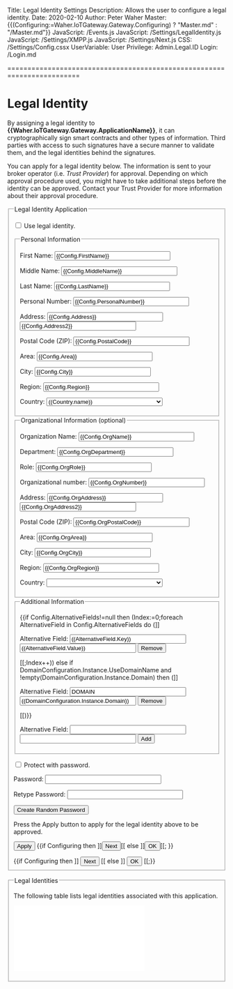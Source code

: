 ﻿Title: Legal Identity Settings
Description: Allows the user to configure a legal identity.
Date: 2020-02-10
Author: Peter Waher
Master: {{(Configuring:=Waher.IoTGateway.Gateway.Configuring) ? "Master.md" : "/Master.md"}}
JavaScript: /Events.js
JavaScript: /Settings/LegalIdentity.js
JavaScript: /Settings/XMPP.js
JavaScript: /Settings/Next.js
CSS: /Settings/Config.cssx
UserVariable: User
Privilege: Admin.Legal.ID
Login: /Login.md

========================================================================

Legal Identity
===================

By assigning a legal identity to **{{Waher.IoTGateway.Gateway.ApplicationName}}**, it can cryptographically sign smart contracts and other
types of information. Third parties with access to such signatures have a secure manner to validate them, and the legal identities behind the 
signatures.

You can apply for a legal identity below. The information is sent to your broker operator (i.e. *Trust Provider*) for approval. Depending
on which approval procedure used, you might have to take additional steps before the identity can be approved. Contact your Trust Provider for
more information about their approval procedure.

<form>
<fieldset>
<legend>Legal Identity Application</legend>

<p>
<input type="checkbox" name="UseLegalIdentity" id="UseLegalIdentity" {{ConfigClass:=Waher.IoTGateway.Setup.LegalIdentityConfiguration;Config:=ConfigClass.Instance;Config.UseLegalIdentity ? "checked" : ""}} onclick="ToggleLegalIdentityProperties()"/>
<label for="UseLegalIdentity" title="If a legal identity should be assigned to the system.">Use legal identity.</label>
</p>

<div id="LegalIdentityProperties" style="display:{{Config.UseLegalIdentity ? "block" : "none"}}">

<fieldset>
<legend>Personal Information</legend>

<p>
<label for="FirstName">First Name:</label>  
<input id="FirstName" name="FirstName" type="text" style="width:20em" title="First name of person." value="{{Config.FirstName}}" {{Config.Step=0 ? "autofocus" : ""}}/>
</p>

<p>
<label for="MiddleName">Middle Name:</label>  
<input id="MiddleName" name="MiddleName" type="text" style="width:20em" title="Middle name of person." value="{{Config.MiddleName}}"/>
</p>

<p>
<label for="LastName">Last Name:</label>  
<input id="LastName" name="LastName" type="text" style="width:20em" title="Last name of person." value="{{Config.LastName}}"/>
</p>

<p>
<label for="PNr">Personal Number:</label>  
<input id="PNr" name="PNr" type="text" style="width:20em" title="Number of person or organization." value="{{Config.PersonalNumber}}"/>
</p>

<p>
<label for="Address">Address:</label>  
<input id="Address" name="Address" type="text" style="width:20em" title="Address." value="{{Config.Address}}"/>  
<input id="Address2" name="Address2" type="text" style="width:20em" title="Address." value="{{Config.Address2}}"/>
</p>

<p>
<label for="PostalCode">Postal Code (ZIP):</label>  
<input id="PostalCode" name="PostalCode" type="text" style="width:20em" title="Postal code, or zip code." value="{{Config.PostalCode}}"/>
</p>

<p>
<label for="Area">Area:</label>  
<input id="Area" name="Area" type="text" style="width:20em" title="Name of area." value="{{Config.Area}}"/>
</p>

<p>
<label for="City">City:</label>  
<input id="City" name="City" type="text" style="width:20em" title="Name of city." value="{{Config.City}}"/>
</p>

<p>
<label for="Region">Region:</label>  
<input id="Region" name="Region" type="text" style="width:20em" title="Name of region." value="{{Config.Region}}"/>
</p>

<p>
<label for="Country">Country:</label>  
<select id="Country" name="Country" style="width:20em" title="Name of country.">
{{
	Countries:=[
	   {"code":"AF", "name":"AFGHANISTAN"},
	   {"code":"AX", "name":"ÅLAND ISLANDS"},
	   {"code":"AL", "name":"ALBANIA"},
	   {"code":"DZ", "name":"ALGERIA"},
	   {"code":"AS", "name":"AMERICAN SAMOA"},
	   {"code":"AD", "name":"ANDORRA"},
	   {"code":"AO", "name":"ANGOLA"},
	   {"code":"AI", "name":"ANGUILLA"},
	   {"code":"AQ", "name":"ANTARCTICA"},
	   {"code":"AG", "name":"ANTIGUA AND BARBUDA"},
	   {"code":"AR", "name":"ARGENTINA"},
	   {"code":"AM", "name":"ARMENIA"},
	   {"code":"AW", "name":"ARUBA"},
	   {"code":"AU", "name":"AUSTRALIA"},
	   {"code":"AT", "name":"AUSTRIA"},
	   {"code":"AZ", "name":"AZERBAIJAN"},
	   {"code":"BS", "name":"BAHAMAS"},
	   {"code":"BH", "name":"BAHRAIN"},
	   {"code":"BD", "name":"BANGLADESH"},
	   {"code":"BB", "name":"BARBADOS"},
	   {"code":"BY", "name":"BELARUS"},
	   {"code":"BE", "name":"BELGIUM"},
	   {"code":"BZ", "name":"BELIZE"},
	   {"code":"BJ", "name":"BENIN"},
	   {"code":"BM", "name":"BERMUDA"},
	   {"code":"BT", "name":"BHUTAN"},
	   {"code":"BO", "name":"BOLIVIA"},
	   {"code":"BA", "name":"BOSNIA AND HERZEGOVINA"},
	   {"code":"BW", "name":"BOTSWANA"},
	   {"code":"BV", "name":"BOUVET ISLAND"},
	   {"code":"BR", "name":"BRAZIL"},
	   {"code":"IO", "name":"BRITISH INDIAN OCEAN TERRITORY"},
	   {"code":"BN", "name":"BRUNEI DARUSSALAM"},
	   {"code":"BG", "name":"BULGARIA"},
	   {"code":"BF", "name":"BURKINA FASO"},
	   {"code":"BI", "name":"BURUNDI"},
	   {"code":"KH", "name":"CAMBODIA"},
	   {"code":"CM", "name":"CAMEROON"},
	   {"code":"CA", "name":"CANADA"},
	   {"code":"CV", "name":"CAPE VERDE"},
	   {"code":"KY", "name":"CAYMAN ISLANDS"},
	   {"code":"CF", "name":"CENTRAL AFRICAN REPUBLIC"},
	   {"code":"TD", "name":"CHAD"},
	   {"code":"CL", "name":"CHILE"},
	   {"code":"CN", "name":"CHINA"},
	   {"code":"CX", "name":"CHRISTMAS ISLAND"},
	   {"code":"CC", "name":"COCOS (KEELING) ISLANDS"},
	   {"code":"CO", "name":"COLOMBIA"},
	   {"code":"KM", "name":"COMOROS"},
	   {"code":"CG", "name":"CONGO"},
	   {"code":"CD", "name":"CONGO, THE DEMOCRATIC REPUBLIC OF THE"},
	   {"code":"CK", "name":"COOK ISLANDS"},
	   {"code":"CR", "name":"COSTA RICA"},
	   {"code":"CI", "name":"COTE D'IVOIRE"},
	   {"code":"HR", "name":"CROATIA"},
	   {"code":"CU", "name":"CUBA"},
	   {"code":"CY", "name":"CYPRUS"},
	   {"code":"CZ", "name":"CZECH REPUBLIC"},
	   {"code":"DK", "name":"DENMARK"},
	   {"code":"DJ", "name":"DJIBOUTI"},
	   {"code":"DM", "name":"DOMINICA"},
	   {"code":"DO", "name":"DOMINICAN REPUBLIC"},
	   {"code":"EC", "name":"ECUADOR"},
	   {"code":"EG", "name":"EGYPT"},
	   {"code":"SV", "name":"EL SALVADOR"},
	   {"code":"GQ", "name":"EQUATORIAL GUINEA"},
	   {"code":"ER", "name":"ERITREA"},
	   {"code":"EE", "name":"ESTONIA"},
	   {"code":"ET", "name":"ETHIOPIA"},
	   {"code":"FK", "name":"FALKLAND ISLANDS (MALVINAS)"},
	   {"code":"FO", "name":"FAROE ISLANDS"},
	   {"code":"FJ", "name":"FIJI"},
	   {"code":"FI", "name":"FINLAND"},
	   {"code":"FR", "name":"FRANCE"},
	   {"code":"GF", "name":"FRENCH GUIANA"},
	   {"code":"PF", "name":"FRENCH POLYNESIA"},
	   {"code":"TF", "name":"FRENCH SOUTHERN TERRITORIES"},
	   {"code":"GA", "name":"GABON"},
	   {"code":"GM", "name":"GAMBIA"},
	   {"code":"GE", "name":"GEORGIA"},
	   {"code":"DE", "name":"GERMANY"},
	   {"code":"GH", "name":"GHANA"},
	   {"code":"GI", "name":"GIBRALTAR"},
	   {"code":"GR", "name":"GREECE"},
	   {"code":"GL", "name":"GREENLAND"},
	   {"code":"GD", "name":"GRENADA"},
	   {"code":"GP", "name":"GUADELOUPE"},
	   {"code":"GU", "name":"GUAM"},
	   {"code":"GT", "name":"GUATEMALA"},
	   {"code":"GG", "name":"GUERNSEY"},
	   {"code":"GN", "name":"GUINEA"},
	   {"code":"GW", "name":"GUINEA-BISSAU"},
	   {"code":"GY", "name":"GUYANA"},
	   {"code":"HT", "name":"HAITI"},
	   {"code":"HM", "name":"HEARD ISLAND AND MCDONALD ISLANDS"},
	   {"code":"VA", "name":"HOLY SEE (VATICAN CITY STATE)"},
	   {"code":"HN", "name":"HONDURAS"},
	   {"code":"HK", "name":"HONG KONG"},
	   {"code":"HU", "name":"HUNGARY"},
	   {"code":"IS", "name":"ICELAND"},
	   {"code":"IN", "name":"INDIA"},
	   {"code":"ID", "name":"INDONESIA"},
	   {"code":"IR", "name":"IRAN, ISLAMIC REPUBLIC OF"},
	   {"code":"IQ", "name":"IRAQ"},
	   {"code":"IE", "name":"IRELAND"},
	   {"code":"IM", "name":"ISLE OF MAN"},
	   {"code":"IL", "name":"ISRAEL"},
	   {"code":"IT", "name":"ITALY"},
	   {"code":"JM", "name":"JAMAICA"},
	   {"code":"JP", "name":"JAPAN"},
	   {"code":"JE", "name":"JERSEY"},
	   {"code":"JO", "name":"JORDAN"},
	   {"code":"KZ", "name":"KAZAKHSTAN"},
	   {"code":"KE", "name":"KENYA"},
	   {"code":"KI", "name":"KIRIBATI"},
	   {"code":"KP", "name":"KOREA, DEMOCRATIC PEOPLE'S REPUBLIC OF"},
	   {"code":"KR", "name":"KOREA, REPUBLIC OF"},
	   {"code":"KW", "name":"KUWAIT"},
	   {"code":"KG", "name":"KYRGYZSTAN"},
	   {"code":"LA", "name":"LAO PEOPLE'S DEMOCRATIC REPUBLIC"},
	   {"code":"LV", "name":"LATVIA"},
	   {"code":"LB", "name":"LEBANON"},
	   {"code":"LS", "name":"LESOTHO"},
	   {"code":"LR", "name":"LIBERIA"},
	   {"code":"LY", "name":"LIBYAN ARAB JAMAHIRIYA"},
	   {"code":"LI", "name":"LIECHTENSTEIN"},
	   {"code":"LT", "name":"LITHUANIA"},
	   {"code":"LU", "name":"LUXEMBOURG"},
	   {"code":"MO", "name":"MACAO"},
	   {"code":"MK", "name":"MACEDONIA, THE FORMER YUGOSLAV REPUBLIC OF"},
	   {"code":"MG", "name":"MADAGASCAR"},
	   {"code":"MW", "name":"MALAWI"},
	   {"code":"MY", "name":"MALAYSIA"},
	   {"code":"MV", "name":"MALDIVES"},
	   {"code":"ML", "name":"MALI"},
	   {"code":"MT", "name":"MALTA"},
	   {"code":"MH", "name":"MARSHALL ISLANDS"},
	   {"code":"MQ", "name":"MARTINIQUE"},
	   {"code":"MR", "name":"MAURITANIA"},
	   {"code":"MU", "name":"MAURITIUS"},
	   {"code":"YT", "name":"MAYOTTE"},
	   {"code":"MX", "name":"MEXICO"},
	   {"code":"FM", "name":"MICRONESIA, FEDERATED STATES OF"},
	   {"code":"MD", "name":"MOLDOVA, REPUBLIC OF"},
	   {"code":"MC", "name":"MONACO"},
	   {"code":"MN", "name":"MONGOLIA"},
	   {"code":"MS", "name":"MONTSERRAT"},
	   {"code":"MA", "name":"MOROCCO"},
	   {"code":"MZ", "name":"MOZAMBIQUE"},
	   {"code":"MM", "name":"MYANMAR"},
	   {"code":"NA", "name":"NAMIBIA"},
	   {"code":"NR", "name":"NAURU"},
	   {"code":"NP", "name":"NEPAL"},
	   {"code":"NL", "name":"NETHERLANDS"},
	   {"code":"AN", "name":"NETHERLANDS ANTILLES"},
	   {"code":"NC", "name":"NEW CALEDONIA"},
	   {"code":"NZ", "name":"NEW ZEALAND"},
	   {"code":"NI", "name":"NICARAGUA"},
	   {"code":"NE", "name":"NIGER"},
	   {"code":"NG", "name":"NIGERIA"},
	   {"code":"NU", "name":"NIUE"},
	   {"code":"NF", "name":"NORFOLK ISLAND"},
	   {"code":"MP", "name":"NORTHERN MARIANA ISLANDS"},
	   {"code":"NO", "name":"NORWAY"},
	   {"code":"OM", "name":"OMAN"},
	   {"code":"PK", "name":"PAKISTAN"},
	   {"code":"PW", "name":"PALAU"},
	   {"code":"PS", "name":"PALESTINIAN TERRITORY, OCCUPIED"},
	   {"code":"PA", "name":"PANAMA"},
	   {"code":"PG", "name":"PAPUA NEW GUINEA"},
	   {"code":"PY", "name":"PARAGUAY"},
	   {"code":"PE", "name":"PERU"},
	   {"code":"PH", "name":"PHILIPPINES"},
	   {"code":"PN", "name":"PITCAIRN"},
	   {"code":"PL", "name":"POLAND"},
	   {"code":"PT", "name":"PORTUGAL"},
	   {"code":"PR", "name":"PUERTO RICO"},
	   {"code":"QA", "name":"QATAR"},
	   {"code":"RE", "name":"REUNION"},
	   {"code":"RO", "name":"ROMANIA"},
	   {"code":"RU", "name":"RUSSIAN FEDERATION"},
	   {"code":"RW", "name":"RWANDA"},
	   {"code":"SH", "name":"SAINT HELENA"},
	   {"code":"KN", "name":"SAINT KITTS AND NEVIS"},
	   {"code":"LC", "name":"SAINT LUCIA"},
	   {"code":"PM", "name":"SAINT PIERRE AND MIQUELON"},
	   {"code":"VC", "name":"SAINT VINCENT AND THE GRENADINES"},
	   {"code":"WS", "name":"SAMOA"},
	   {"code":"SM", "name":"SAN MARINO"},
	   {"code":"ST", "name":"SAO TOME AND PRINCIPE"},
	   {"code":"SA", "name":"SAUDI ARABIA"},
	   {"code":"SN", "name":"SENEGAL"},
	   {"code":"CS", "name":"SERBIA AND MONTENEGRO"},
	   {"code":"SC", "name":"SEYCHELLES"},
	   {"code":"SL", "name":"SIERRA LEONE"},
	   {"code":"SG", "name":"SINGAPORE"},
	   {"code":"SK", "name":"SLOVAKIA"},
	   {"code":"SI", "name":"SLOVENIA"},
	   {"code":"SB", "name":"SOLOMON ISLANDS"},
	   {"code":"SO", "name":"SOMALIA"},
	   {"code":"ZA", "name":"SOUTH AFRICA"},
	   {"code":"GS", "name":"SOUTH GEORGIA AND THE SOUTH SANDWICH ISLANDS"},
	   {"code":"ES", "name":"SPAIN"},
	   {"code":"LK", "name":"SRI LANKA"},
	   {"code":"SD", "name":"SUDAN"},
	   {"code":"SR", "name":"SURINAME"},
	   {"code":"SJ", "name":"SVALBARD AND JAN MAYEN"},
	   {"code":"SZ", "name":"SWAZILAND"},
	   {"code":"SE", "name":"SWEDEN"},
	   {"code":"CH", "name":"SWITZERLAND"},
	   {"code":"SY", "name":"SYRIAN ARAB REPUBLIC"},
	   {"code":"TW", "name":"TAIWAN, PROVINCE OF CHINA"},
	   {"code":"TJ", "name":"TAJIKISTAN"},
	   {"code":"TZ", "name":"TANZANIA, UNITED REPUBLIC OF"},
	   {"code":"TH", "name":"THAILAND"},
	   {"code":"TL", "name":"TIMOR-LESTE"},
	   {"code":"TG", "name":"TOGO"},
	   {"code":"TK", "name":"TOKELAU"},
	   {"code":"TO", "name":"TONGA"},
	   {"code":"TT", "name":"TRINIDAD AND TOBAGO"},
	   {"code":"TN", "name":"TUNISIA"},
	   {"code":"TR", "name":"TURKEY"},
	   {"code":"TM", "name":"TURKMENISTAN"},
	   {"code":"TC", "name":"TURKS AND CAICOS ISLANDS"},
	   {"code":"TV", "name":"TUVALU"},
	   {"code":"UG", "name":"UGANDA"},
	   {"code":"UA", "name":"UKRAINE"},
	   {"code":"AE", "name":"UNITED ARAB EMIRATES"},
	   {"code":"GB", "name":"UNITED KINGDOM"},
	   {"code":"US", "name":"UNITED STATES"},
	   {"code":"UM", "name":"UNITED STATES MINOR OUTLYING ISLANDS"},
	   {"code":"UY", "name":"URUGUAY"},
	   {"code":"UZ", "name":"UZBEKISTAN"},
	   {"code":"VU", "name":"VANUATU"},
	   {"code":"VE", "name":"VENEZUELA"},
	   {"code":"VN", "name":"VIET NAM"},
	   {"code":"VG", "name":"VIRGIN ISLANDS, BRITISH"},
	   {"code":"VI", "name":"VIRGIN ISLANDS, U.S."},
	   {"code":"WF", "name":"WALLIS AND FUTUNA"},
	   {"code":"EH", "name":"WESTERN SAHARA"},
	   {"code":"YE", "name":"YEMEN"},
	   {"code":"ZM", "name":"ZAMBIA"},
	   {"code":"ZW", "name":"ZIMBABWE"}
	];
	foreach Country in Countries do
		]]<option value="((Country.code))"((Config.Country=Country.code?" selected":""))>((Country.name))</option>[[
}}
</select>
</p>
</fieldset>

<fieldset>
<legend>Organizational Information (optional)</legend>

<p>
<label for="OrgName">Organization Name:</label>  
<input id="OrgName" name="OrgName" type="text" style="width:20em" title="Name of organization person belongs to." value="{{Config.OrgName}}"/>
</p>

<p>
<label for="OrgDepartment">Department:</label>  
<input id="OrgDepartment" name="OrgDepartment" type="text" style="width:20em" title="Department person works in." value="{{Config.OrgDepartment}}"/>
</p>

<p>
<label for="OrgRole">Role:</label>  
<input id="OrgRole" name="OrgRole" type="text" style="width:20em" title="Role person has in department." value="{{Config.OrgRole}}"/>
</p>

<p>
<label for="OrgNumber">Organizational number:</label>  
<input id="OrgNumber" name="OrgNumber" type="text" style="width:20em" title="Number of organization." value="{{Config.OrgNumber}}"/>
</p>

<p>
<label for="OrgAddress">Address:</label>  
<input id="OrgAddress" name="OrgAddress" type="text" style="width:20em" title="Organization Address." value="{{Config.OrgAddress}}"/>  
<input id="OrgAddress2" name="OrgAddress2" type="text" style="width:20em" title="Organization Address." value="{{Config.OrgAddress2}}"/>
</p>

<p>
<label for="OrgPostalCode">Postal Code (ZIP):</label>  
<input id="OrgPostalCode" name="OrgPostalCode" type="text" style="width:20em" title="Organization Postal code, or zip code." value="{{Config.OrgPostalCode}}"/>
</p>

<p>
<label for="OrgArea">Area:</label>  
<input id="OrgArea" name="OrgArea" type="text" style="width:20em" title="Name of area where organization resides." value="{{Config.OrgArea}}"/>
</p>

<p>
<label for="OrgCity">City:</label>  
<input id="OrgCity" name="OrgCity" type="text" style="width:20em" title="Name of city where organization resides." value="{{Config.OrgCity}}"/>
</p>

<p>
<label for="OrgRegion">Region:</label>  
<input id="OrgRegion" name="OrgRegion" type="text" style="width:20em" title="Name of region where organization resides." value="{{Config.OrgRegion}}"/>
</p>

<p>
<label for="OrgCountry">Country:</label>  
<select id="OrgCountry" name="OrgCountry" style="width:20em" title="Name of country where organization resides.">
<option value=""{{empty(Config.OrgCountry)?" selected":""}}></option>
{{
	foreach Country in Countries do
		]]<option value="((Country.code))"((Config.OrgCountry=Country.code?" selected":""))>((Country.name))</option>[[
}}
</select>
</p>
</fieldset>

<fieldset>
<legend>Additional Information</legend>

{{if Config.AlternativeFields!=null then (Index:=0;foreach AlternativeField in Config.AlternativeFields do (]]
<p>
<label for="AltFieldName((Index))">Alternative Field:</label>  
<input id="AltFieldName((Index))" name="NameAltField((Index))" type="text" style="width:20em" title="Alternative field name."
	value="((AlternativeField.Key))"/>
<input id="AltFieldValue((Index))" name="AltFieldValue((Index))" type="text" style="width:20em" title="Alternative field value."
	value="((AlternativeField.Value))"/>
<button type="button" class="negButtonSm" onclick="RemoveAltField('((Index))')">Remove</button>
</p>
[[;Index++)) else if DomainConfiguration.Instance.UseDomainName and !empty(DomainConfiguration.Instance.Domain) then (]]
<p>
<label for="AltFieldName0">Alternative Field:</label>  
<input id="AltFieldName0" name="NameAltField0" type="text" style="width:20em" title="Alternative field name." value="DOMAIN"/>
<input id="AltFieldValue0" name="AltFieldValue0" type="text" style="width:20em" title="Alternative field value." value="((DomainConfiguration.Instance.Domain))"/>
<button type="button" class="negButtonSm" onclick="RemoveAltField('0')">Remove</button>
</p>
[[)}}

<p>
<label for="AltFieldName">Alternative Field:</label>  
<input id="AltFieldName" name="AltFieldName" type="text" style="width:20em" title="Alternative field name."/>
<input id="AltFieldValue" name="AltFieldValue" type="text" style="width:20em" title="Alternative field value."/>
<button type="button" class="posButtonSm" onclick="AddAltField()">Add</button>
</p>
</fieldset>

<p>
<input type="checkbox" name="ProtectWithPassword" id="ProtectWithPassword" {{Config.ProtectWithPassword ? "checked" : ""}} onclick="TogglePasswordProperties()"/>
<label for="ProtectWithPassword" title="If the legal identity should be protected with a password. If so, contracts signed with the identity must be manually approved before they can be signed.">Protect with password.</label>
</p>

<div id="PasswordProperties" style="display:{{Config.ProtectWithPassword ? "block" : "none"}}">

<p>
<label for="Password">Password:</label>  
<input id="Password" name="Password" type="password" style="width:20em" title="Password used to protect the legal identity."/>
</p>

<p>
<label for="Password2">Retype Password:</label>  
<input id="Password2" name="Password2" type="password" style="width:20em" title="Retype password, to make sure you've typed it correctly.."/>
</p>

<button type='button' onclick='RandomizePassword()'>Create Random Password</button>
</div>

<p>Press the Apply button to apply for the legal identity above to be approved.</p>
<p id="ApplyError" class="error" style="display:none">Unable to apply for a legal identity. Error reported: <span id='Error'></span></p>
<p id="NextMessage" class="message"{{Config.Step=0 ? ' style="display:none"':''}}>Application successfully sent. You can wait here until the identity becomes approved, or choose to continue, by clicking the Next button.</p>

<button type='button' onclick='ApplyIdentity()'>Apply</button>
{{if Configuring then 
]]<button id='NextButton' type='button' onclick='Next()' style='display:((Config.Step>=1 ? "inline-block" : "none"))'>Next</button>[[ else 
]]<button id='NextButton' type='button' onclick='Ok()'>OK</button>[[;
}}

</div>

<div id="NotLegalIdentityProperties" style="display:{{Config.UseLegalIdentity ? "none" : "block"}}">
{{if Configuring then ]]
<button type='button' onclick='Next()'>Next</button>
[[ else ]]
<button type='button' onclick='Ok()'>OK</button>
[[;}}
</div>

</fieldset>
</form>


<fieldset>
<legend>Legal Identities</legend>

The following table lists legal identities associated with this application.

<div id="Identities">

![Identities](LegalIdentities.md)

</div>
</fieldset>